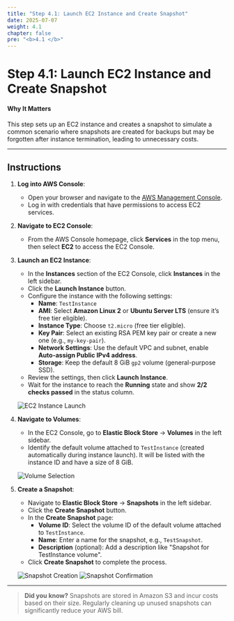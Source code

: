 ```yaml
---
title: "Step 4.1: Launch EC2 Instance and Create Snapshot"
date: 2025-07-07
weight: 4.1
chapter: false
pre: "<b>4.1 </b>"
---
```


# Step 4.1: Launch EC2 Instance and Create Snapshot

#### Why It Matters

This step sets up an EC2 instance and creates a snapshot to simulate a common scenario where snapshots are created for backups but may be forgotten after instance termination, leading to unnecessary costs.

---

## Instructions

1. **Log into AWS Console**:
   - Open your browser and navigate to the [AWS Management Console](https://aws.amazon.com/console/).
   - Log in with credentials that have permissions to access EC2 services.

2. **Navigate to EC2 Console**:
   - From the AWS Console homepage, click **Services** in the top menu, then select **EC2** to access the EC2 Console.

3. **Launch an EC2 Instance**:
   - In the **Instances** section of the EC2 Console, click **Instances** in the left sidebar.
   - Click the **Launch Instance** button.
   - Configure the instance with the following settings:
     - **Name**: `TestInstance`
     - **AMI**: Select **Amazon Linux 2** or **Ubuntu Server LTS** (ensure it’s free tier eligible).
     - **Instance Type**: Choose `t2.micro` (free tier eligible).
     - **Key Pair**: Select an existing RSA PEM key pair or create a new one (e.g., `my-key-pair`).
     - **Network Settings**: Use the default VPC and subnet, enable **Auto-assign Public IPv4 address**.
     - **Storage**: Keep the default 8 GiB `gp2` volume (general-purpose SSD).
   - Review the settings, then click **Launch Instance**.
   - Wait for the instance to reach the **Running** state and show **2/2 checks passed** in the status column.

   ![EC2 Instance Launch](/images/ec2_launch.png?featherlight=false&width=90pc)

4. **Navigate to Volumes**:
   - In the EC2 Console, go to **Elastic Block Store** → **Volumes** in the left sidebar.
   - Identify the default volume attached to `TestInstance` (created automatically during instance launch). It will be listed with the instance ID and have a size of 8 GiB.

   ![Volume Selection](/images/volume_selection.png?featherlight=false&width=90pc)

5. **Create a Snapshot**:
   - Navigate to **Elastic Block Store** → **Snapshots** in the left sidebar.
   - Click the **Create Snapshot** button.
   - In the **Create Snapshot** page:
     - **Volume ID**: Select the volume ID of the default volume attached to `TestInstance`.
     - **Name**: Enter a name for the snapshot, e.g., `TestSnapshot`.
     - **Description** (optional): Add a description like "Snapshot for TestInstance volume".
   - Click **Create Snapshot** to complete the process.

   ![Snapshot Creation](/images/snapshot_creation.png?featherlight=false&width=90pc)
   ![Snapshot Confirmation](/images/snapshot_confirmation.png?featherlight=false&width=90pc)

---

> **Did you know?** Snapshots are stored in Amazon S3 and incur costs based on their size. Regularly cleaning up unused snapshots can significantly reduce your AWS bill.